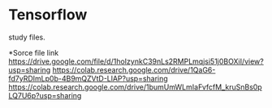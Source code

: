 # Tensorflow

study files.

*Sorce file link
https://drive.google.com/file/d/1hoIzynkC39nLs2RMPLmqjsi51j0BOXiI/view?usp=sharing
https://colab.research.google.com/drive/1QaG6-fd7yRDImLp0b-4B9mQZVtD-LlAP?usp=sharing
https://colab.research.google.com/drive/1bumUmWLmIaFvfcfM_kruSnBs0pLQ7U6p?usp=sharing
